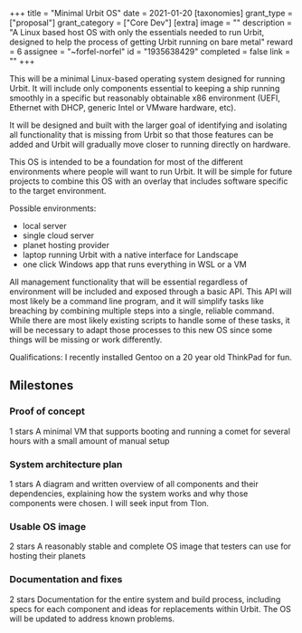 +++
title = "Minimal Urbit OS"
date = 2021-01-20
[taxonomies]
grant_type = ["proposal"]
grant_category = ["Core Dev"]
[extra]
image = ""
description = "A Linux based host OS with only the essentials needed to run Urbit, designed to help the process of getting Urbit running on bare metal"
reward = 6
assignee = "~forfel-norfel"
id = "1935638429"
completed = false
link = ""
+++

This will be a minimal Linux-based operating system designed for running Urbit. It will include only components essential to keeping a ship running smoothly in a specific but reasonably obtainable x86 environment (UEFI, Ethernet with DHCP, generic Intel or VMware hardware, etc).

It will be designed and built with the larger goal of identifying and isolating all functionality that is missing from Urbit so that those features can be added and Urbit will gradually move closer to running directly on hardware.

This OS is intended to be a foundation for most of the different environments where people will want to run Urbit. It will be simple for future projects to combine this OS with an overlay that includes software specific to the target environment.

Possible environments:
- local server
- single cloud server
- planet hosting provider
- laptop running Urbit with a native interface for Landscape
- one click Windows app that runs everything in WSL or a VM

All management functionality that will be essential regardless of environment will be included and exposed through a basic API. This API will most likely be a command line program, and it will simplify tasks like breaching by combining multiple steps into a single, reliable command. While there are most likely existing scripts to handle some of these tasks, it will be necessary to adapt those processes to this new OS since some things will be missing or work differently.

Qualifications: I recently installed Gentoo on a 20 year old ThinkPad for fun.

## Milestones


### Proof of concept
1 stars
A minimal VM that supports booting and running a comet for several hours with a small amount of manual setup


### System architecture plan
1 stars
A diagram and written overview of all components and their dependencies, explaining how the system works and why those components were chosen. I will seek input from Tlon.


### Usable OS image
2 stars
A reasonably stable and complete OS image that testers can use for hosting their planets


### Documentation and fixes
2 stars
Documentation for the entire system and build process, including specs for each component and ideas for replacements within Urbit. The OS will be updated to address known problems.

    